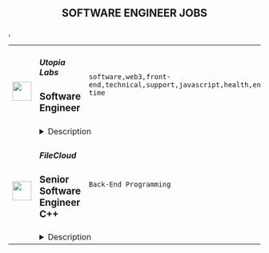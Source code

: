 <div align="center"><h2>SOFTWARE ENGINEER JOBS</h2></div><table><tr>
                <td width="100" height="100" rowspan="2">
                    <img src="https://remoteok.com/assets/img/jobs/e6a5dac893d183327af364a5ef8c23b91677309409.peg" width="38px" height="auto">
                </td>
                <td width="300">
                    <h5>Utopia Labs</h5>
                    <h3>Software Engineer</h3>
                </td>
                <td width="300">
                    <code>software,web3,front-end,technical,support,javascript,health,engineer,engineering,full-time</code>
                </td>
                <td width="200">
                <text>10 days ago</text>
                </td>
                <td width="100" rowspan="2">
                <a href="https://remoteOK.com/remote-jobs/remote-software-engineer-utopia-labs-199880" align="right" target="_blank">Apply</a>
                </td>
            </tr>
            <tr>
                <td colspan="3">
                <details><summary>Description</summary>
                <div><span style="font-size:24px;">ð» Engineering at Utopia Labs</span></div><div><br></div><div>We love building beautiful and powerful technology with deep impact and purpose. With almost all of our founding team having a technically-focused background from companies like Microsoft, Facebook, and Lunchclub. Utopia Labs wants you to join a group of hackers who are driven by their deep curiosity, a pursuit of technical excellence, and a passion for driving impact.</div><div><br></div><div>At Utopia Labs, we're building the tools that will support the future of governance, commerce, and work. We aim to help DAOs revolutionize the way people work, own, and interact with the world. Our engineering effort is central to that goal.</div><div><br></div><div>As a engineer with Utopia, you will help build + layout our engineering foundation and craft our product backbone. If you're interested in championing technological leadership in the web3 space, we'd love for you to apply!</div><p></p><h4>Responsibilities </h4><p></p><p></p><ul>
<li>Participate in the initial scoping of product requirements for new features and products</li>
<li>Developing products from designs and specifications to live deployments.</li>
<li>Build out new features and products with the product team.</li>
<li>Help address customer feature requests</li>
<li>Build out prospective integrations with partners and protocols</li>
<li>Create trustworthy user experiences by building interfaces that are simple, easy to comprehend, performant and reliable using modern tools like React, Typescript, and GraphQL</li>
</ul><p></p><h4>Requirements</h4><p></p><p></p><ul>
<li>Experience with Javascript + front-end frameworks such as Javascript, Typescript, NodeJS, Express, NextJS, or similar.</li>
<li>Development experience using NodeJS, Express, NextJS, or similar</li>
<li>Understanding of GraphQL</li>
<li>Solid experience architecting solutions (experience in different architecture layers and components) through multiple frameworks</li>
<li>Proficiency with Git</li>
<li>A good understanding of CI/CD</li>
<li>Experience developing with a test-driven mentality</li>
</ul><p></p><h4>Nice to have</h4><p></p><p></p><ul>
<li>Hackathon experience or competitive programming</li>
<li>Experience contributing to open-source projects</li>
<li>1-3+ years full-time software engineering experience</li>
<li>Experience contributing to open-source projects</li>
<li>Experience writing smart contracts </li>
<li>Demonstrated interest in open and community-driven platforms.</li>
</ul><div><span style="font-size:24px;">Perks & Benefits</span></div><div><br></div><div><span style="font-size:18px;">ð Health and wellbeing</span></div><div>We offer top-of-the-line benefits, including health, mental health, dental, and vision insurance.</div><div><br></div><div><span style="font-size:18px;">ð´ Time off</span></div><div>We want people to take time off to rest and rejuvenate. We offer a 3 week paid vacation as well as 10 observed holidays by country.</div><div><br></div><div><span style="font-size:18px;">ð£ Parental leave</span></div><div>Our parental leave policy offers biological, adoptive, and foster parents paid time off to spend quality time with family.</div><div><br></div><div><span style="font-size:18px;">ð¥ Lunch on us</span></div><div>You'll have a very generous meal budget for you to eat every day.</div><div><br></div><div><span style="font-size:18px;">ð Commuting</span></div><div>We offer monthly commuter credits.</div><div><br></div><div><br></div><div><span style="font-size:24px;">Any Questions?</span></div><div><br></div><div>Email: pryce@utopialabs.com</div><div><br></div><div>Twitter: <a href="https://twitter.com/pryceandstuff" class="postings-link" rel="noopener noreferrer nofollow">https://twitter.com/pryceandstuff</a>
</div><div><br></div><br/><br/>Please mention the word **READABLE** and tag RMTguMjA4LjExNC41Mg== when applying to show you read the job post completely (#RMTguMjA4LjExNC41Mg==). This is a beta feature to avoid spam applicants. Companies can search these words to find applicants that read this and see they're human.
                </details>
                </td>
            </tr>,<tr>
                <td width="100" height="100" rowspan="2">
                    <img src="https://wwr-pro.s3.amazonaws.com/logos/0074/5493/logo.gif" width="38px" height="auto">
                </td>
                <td width="300">
                    <h5>FileCloud</h5>
                    <h3> Senior Software Engineer C++</h3>
                </td>
                <td width="300">
                    <code>Back-End Programming</code>
                </td>
                <td width="200">
                <text>4 days ago</text>
                </td>
                <td width="100" rowspan="2">
                <a href="https://weworkremotely.com/remote-jobs/filecloud-senior-software-engineer-cpp" align="right" target="_blank">Apply</a>
                </td>
            </tr>
            <tr>
                <td colspan="3">
                <details><summary>Description</summary>
                <img src="https://we-work-remotely.imgix.net/logos/0074/5493/logo.gif?ixlib=rails-4.0.0&w=50&h=50&dpr=2&fit=fill&auto=compress" />

<p>
  <strong>Headquarters:</strong> Austin, TX
    <br /><strong>URL:</strong> <a href="https://www.filecloud.com/">https://www.filecloud.com/</a>
</p>

<div>FileCloud is looking for a <strong>Senior Software Engineer (C++)</strong> with a strong track record to join our dynamic Client team to help us deliver world-class, high-quality products to our customers. You will have the opportunity to work on innovative projects and applications focused on Enterprise File Sharing, Sync, and utilize your design skills, architecture skills, and solid development experience.<br><br>
</div><div>
<strong>About the Product &amp; Company</strong> </div><div>FileCloud is the fastest-growing Enterprise File Share and Sync (EFSS) solution in the industry, with over one million users worldwide. Our products are used by many global 2000 and Fortune 500 companies and world-leading public sector organizations. FileCloud recently closed a $30 million Series A investment led by Savant Growth to address the growing demand for enterprise security, compliance, and workflow automation. We are currently expanding our team as we grow and improve FileCloud. <br><br>
</div><div><strong>About the role </strong></div><div>As part of our Client team, you will be responsible for developing our next generation of syncing and file-sharing software applications and delivering a maintainable solution optimized for usability and reliability. You'll have the opportunity to work with multiple technologies and codebases, interact directly with our customers, and learn firsthand how they use our products.<br><br>This role is remote and will require working remotely with other team members.<br><br><strong>Responsibilities:</strong>
</div><ul>
<li>Writing clean, high-quality, high-performance, maintainable code.</li>
<li>Design and build software capable of running on all primary operating systems used by millions of users.</li>
<li>Develop, maintain and support software including applications, interfaces, and new features.</li>
<li>Troubleshoot and resolve reported customer issues quickly and permanently.</li>
<li>Participate in code reviews, provide feedback, and help with the advancement of tools and processes.</li>
</ul><div><strong>Required Qualifications:</strong></div><ul>
<li>Bachelor’s or master’s degree in computer science or related field.</li>
<li>5+ years of software development experience.</li>
<li>Comfortable developing software for Windows, Linux, and MacOS.</li>
<li>Strong experience with C++</li>
<li>Strong knowledge of Web Technologies including HTTP protocol, XML, REST APIs.</li>
<li>Strong knowledge of server-client architecture.</li>
<li>Comfortable with Git version control system.</li>
<li>Ability to multi-task, organize, and prioritize tasks while working independently or as part of the team.</li>
</ul><div><strong>Desired Qualifications:</strong></div><ul>
<li>Experience working with filesystems (Windows, macOS or both) is highly desired.</li>
<li>Experience working with databases.</li>
<li>Knowledge and experience developing complex multi-threaded, performance sensitive systems such as file systems.</li>
<li>Knowledge and experience testing complex multi-threaded systems such as filesystems.</li>
<li>Experience with TypeScript, Swift, or Python.</li>
<li>Comfortable working with CI/CD systems like Jenkins.</li>
<li>Experience working with Electron and JS is a nice addition.</li>
<li>Experience in Windows Driver development is a plus.</li>
</ul><div><strong>What we offer:</strong></div><ul>
<li>Be part of a team of passionate, committed individuals dedicated to building a world-class product.</li>
<li>Dedicated time for training and education opportunities.</li>
<li>A mentorship model wherein your mentor and team support your development.</li>
<li>A competitive salary with an annual bonus.</li>
<li>Fully remote working whilst offering flexible hours that fall outside of the companywide core hours of 9 am -12 pm (US Central time zone).</li>
<li>20 days of paid time off which increases by a further 5 days after 5 years of service (in addition to 10  public holidays in your country). </li>
<li>Paid day off on your birthday or on an alternative day if your birthday falls outside a normal working day.</li>
<li>Paid day off to volunteer with the charity of your choice.</li>
<li>Paid monthly internet cost and lunch stipend provided.</li>
<li>Reimbursement of all hardware costs associated with the role.</li>
</ul>

<p><strong>To apply:</strong> <a href="https://weworkremotely.com/remote-jobs/filecloud-senior-software-engineer-cpp">https://weworkremotely.com/remote-jobs/filecloud-senior-software-engineer-cpp</a></p>

                </details>
                </td>
            </tr>,<tr>
                <td width="100" height="100" rowspan="2">
                    <img src="https://weworkremotely.com/assets/IsotypeV2-1ebe3dd57673f3e8d02b7490bc0faaef55d6a95d3a4aaf17298bd3ed503ae7fe.svg" width="38px" height="auto">
                </td>
                <td width="300">
                    <h5>Sticker Mule</h5>
                    <h3> Software Engineer (C++)</h3>
                </td>
                <td width="300">
                    <code>DevOps and Sysadmin</code>
                </td>
                <td width="200">
                <text>43 days ago</text>
                </td>
                <td width="100" rowspan="2">
                <a href="https://weworkremotely.com/remote-jobs/sticker-mule-software-engineer-c" align="right" target="_blank">Apply</a>
                </td>
            </tr>
            <tr>
                <td colspan="3">
                <details><summary>Description</summary>
                

<p>
  <strong>Headquarters:</strong> New York, NY
    <br /><strong>URL:</strong> <a href="https://www.stickermule.com/careers">https://www.stickermule.com/careers</a>
</p>

<div><strong>About Sticker Mule</strong></div><div>Sticker Mule is the Internet's most "kick ass" brand. We are privately-owned, profitable, and powered by a globally distributed team that enjoys building happy customer experience at the highest technical standards. Our software team operates from 17 countries, and we're always looking for more exceptional engineers.<br><br>
</div><div><a href="https://www.stickermule.com/about"><strong>See more about our teams here</strong></a></div><div><br></div><div><strong>We offer</strong></div><ol>
<li>Remote work with flexible schedules</li>
<li>A privately owned, low-stress culture.</li>
<li>A fun "no bullshit" work environment</li>
</ol><div><strong>We like you to know</strong></div><ol>
<li>C++</li>
<li>Go</li>
<li>Postgres</li>
<li>Docker</li>
<li>Cloud Infrastructure</li>
<li>Familiarity with C#</li>
<li>Excellent communication skills (English)</li>
<li>Degree in Computer Science or equivalent practical experience</li>
</ol><div><strong>Challenges</strong></div><ol>
<li>Improve factory automation software</li>
<li>Migrate legacy services to Go</li>
<li>Maintain a large C++ codebase</li>
</ol><div><strong>Compensation and benefits</strong></div><ol>
<li>Salary: $135k+ based on experience</li>
<li>$20,000 signing bonus</li>
<li>4 weeks vacation + holidays based on your country of residence</li>
</ol>

<p><strong>To apply:</strong> <a href="https://weworkremotely.com/remote-jobs/sticker-mule-software-engineer-c">https://weworkremotely.com/remote-jobs/sticker-mule-software-engineer-c</a></p>

                </details>
                </td>
            </tr></table>